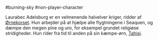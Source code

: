 #burning-sky #non-player-character

Laurabec Adelsburg er en velmenende halvelver kriger, ridder af [Ørnekorset](./Ørnekorset.md). Hun arbejder på at hjælpe alle flygtningene i Seaquen, og dæmpe den megen pine og uro, for eksempel grundet religiøse stridigheder. Hun rider fra tid til anden på sin kæmpe-ørn, [Tahisi](./Tahisi.md).
